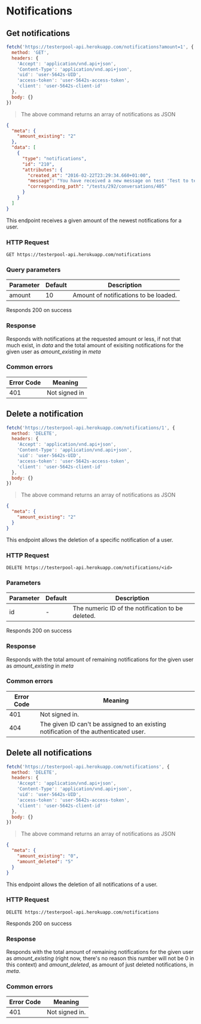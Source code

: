 # Notifications

## Get notifications

```javascript
fetch('https://testerpool-api.herokuapp.com/notifications?amount=1', {
  method: 'GET',
  headers: {
    'Accept': 'application/vnd.api+json',
    'Content-Type': 'application/vnd.api+json',
    'uid': 'user-5642s-UID',
    'access-token': 'user-5642s-access-token',
    'client': 'user-5642s-client-id'
  },
  body: {}
})
```

> The above command returns an array of notifications as JSON

```json
{
  "meta": {
    "amount_existing": "2"
  },
  "data": [
    {
      "type": "notifications",
      "id": "210",
      "attributes": {
        "created_at": "2016-02-22T23:29:34.660+01:00",
        "message": "You have received a new message on test 'Test to test a test'.",
        "corresponding_path": "/tests/292/conversations/405"
      }
    }
  ]
}
```

This endpoint receives a given amount of the newest notifications for a user.

### HTTP Request

`GET https://testerpool-api.herokuapp.com/notifications`

### Query parameters

Parameter | Default | Description
--------- | ------- | -----------
amount | 10 | Amount of notifications to be loaded.

<aside class="success">
Responds 200 on success
</aside>

### Response

Responds with notifications at the requested amount or less, if not that much exist, in *data* and the total amount of exisiting notifications for the given user as *amount_existing* in *meta*

### Common errors

Error Code | Meaning
---------- | -------
401 | Not signed in



## Delete a notification

```javascript
fetch('https://testerpool-api.herokuapp.com/notifications/1', {
  method: 'DELETE',
  headers: {
    'Accept': 'application/vnd.api+json',
    'Content-Type': 'application/vnd.api+json',
    'uid': 'user-5642s-UID',
    'access-token': 'user-5642s-access-token',
    'client': 'user-5642s-client-id'
  },
  body: {}
})
```

> The above command returns an array of notifications as JSON

```json
{
  "meta": {
    "amount_existing": "2"
  }
}
```

This endpoint allows the deletion of a specific notification of a user.

### HTTP Request

`DELETE https://testerpool-api.herokuapp.com/notifications/<id>`

### Parameters

Parameter | Default | Description
--------- | ------- | -----------
id | - | The numeric ID of the notification to be deleted.

<aside class="success">
Responds 200 on success
</aside>

### Response

Responds with the total amount of remaining notifications for the given user as *amount_existing* in *meta*

### Common errors

Error Code | Meaning
---------- | -------
401 | Not signed in.
404 | The given ID can't be assigned to an existing notification of the authenticated user.


## Delete all notifications

```javascript
fetch('https://testerpool-api.herokuapp.com/notifications', {
  method: 'DELETE',
  headers: {
    'Accept': 'application/vnd.api+json',
    'Content-Type': 'application/vnd.api+json',
    'uid': 'user-5642s-UID',
    'access-token': 'user-5642s-access-token',
    'client': 'user-5642s-client-id'
  },
  body: {}
})
```

> The above command returns an array of notifications as JSON

```json
{
  "meta": {
    "amount_existing": "0",
    "amount_deleted": "5"
  }
}
```

This endpoint allows the deletion of all notifications of a user.

### HTTP Request

`DELETE https://testerpool-api.herokuapp.com/notifications`

<aside class="success">
Responds 200 on success
</aside>

### Response

Responds with the total amount of remaining notifications for the given user as *amount_existing* (right now, there's no reason this number will not be 0 in this context) and *amount_deleted*, as amount of just deleted notifications, in *meta*.

### Common errors

Error Code | Meaning
---------- | -------
401 | Not signed in.
